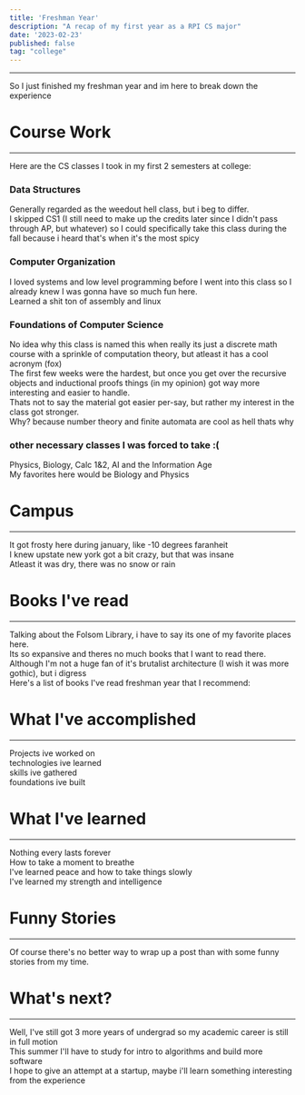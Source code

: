 ```yaml
---
title: 'Freshman Year'
description: "A recap of my first year as a RPI CS major"
date: '2023-02-23'
published: false
tag: "college"
---
```


<script>
  import SEO from '$lib/components/seo.svelte'
  import Image from '$lib/components/Image.svelte'
</script>
<SEO title={title} description={description}/>

<style>
  a {
    color: black;
    text-decoration: none;
  }
</style>
---

So I just finished my freshman year and im here to break down the experience

# Course Work
---
Here are the CS classes I took in my first 2 semesters at college:  
### Data Structures
Generally regarded as the weedout hell class, but i beg to differ.  
I skipped CS1 (I still need to make up the credits later since I didn't pass through AP, but whatever) so I could specifically take this class during the fall because i heard that's when it's the most spicy  

### Computer Organization
I loved systems and low level programming before I went into this class so I already knew I was gonna have so much fun here.  
Learned a shit ton of assembly and linux

### Foundations of Computer Science
No idea why this class is named this when really its just a discrete math course with a sprinkle of computation theory, but atleast it has a cool acronym (fox)  
The first few weeks were the hardest, but once you get over the recursive objects and inductional proofs things (in my opinion) got way more interesting and easier to handle.  
Thats not to say the material got easier per-say, but rather my interest in the class got stronger.  
Why? because number theory and finite automata are cool as hell thats why

### other necessary classes I was forced to take :(  
Physics, Biology, Calc 1&2, AI and the Information Age  
My favorites here would be Biology and Physics

# Campus
---
It got frosty here during january, like -10 degrees faranheit  
I knew upstate new york got a bit crazy, but that was insane  
Atleast it was dry, there was no snow or rain  

# Books I've read
---
Talking about the Folsom Library, i have to say its one of my favorite places here.  
Its so expansive and theres no much books that I want to read there.  
Although I'm not a huge fan of it's brutalist architecture (I wish it was more gothic), but i digress  
Here's a list of books I've read freshman year that I recommend:  

# What I've accomplished
---
Projects ive worked on  
technologies ive learned  
skills ive gathered  
foundations ive built  

# What I've learned
---
Nothing every lasts forever  
How to take a moment to breathe  
I've learned peace and how to take things slowly  
I've learned my strength and intelligence  

# Funny Stories
--- 
Of course there's no better way to wrap up a post than with some funny stories from my time.  

# What's next?
---
Well, I've still got 3 more years of undergrad so my academic career is still in full motion  
This summer I'll have to study for intro to algorithms and build more software  
I hope to give an attempt at a startup, maybe i'll learn something interesting from the experience  